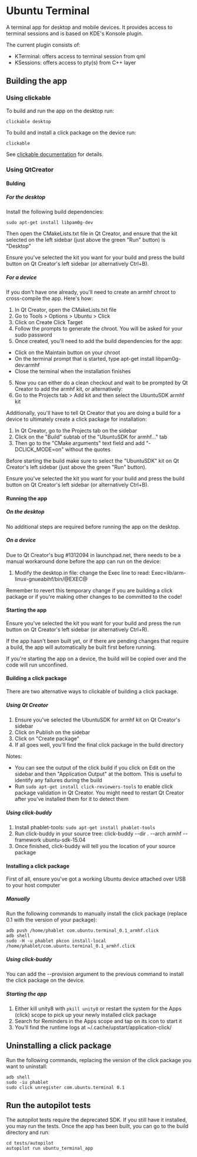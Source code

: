 # Ubuntu Terminal

A terminal app for desktop and mobile devices. It provides access to terminal
sessions and is based on KDE's Konsole plugin.

The current plugin consists of:
- KTerminal: offers access to terminal session from qml
- KSessions: offers access to pty(s) from C++ layer

## Building the app

### Using clickable
To build and run the app on the desktop run:

```
clickable desktop
```
To build and install a click package on the device run:

```
clickable
```

See [clickable documentation](http://clickable.bhdouglass.com/en/latest/) for details.

### Using QtCreator

#### Bulding

##### For the desktop

Install the following build dependencies:

    sudo apt-get install libpam0g-dev

Then open the CMakeLists.txt file in Qt Creator, and ensure that the kit
selected on the left sidebar (just above the green "Run" button) is "Desktop"

Ensure you've selected the kit you want for your build and press the build
button on Qt Creator's left sidebar (or alternatively Ctrl+B).

##### For a device

If you don't have one already, you'll need to create an armhf chroot to
cross-compile the app. Here's how:

1. In Qt Creator, open the CMakeLists.txt file
2. Go to Tools > Options > Ubuntu > Click
2. Click on Create Click Target
3. Follow the prompts to generate the chroot. You will be asked for your sudo
   password
4. Once created, you'll need to add the build dependencies for the app:
  - Click on the Maintain button on your chroot
  - On the terminal prompt that is started, type
    apt-get install libpam0g-dev:armhf
  - Close the terminal when the installation finishes
5. Now you can either do a clean checkout and wait to be prompted by Qt Creator
   to add the armhf kit, or alternatively:
6. Go to the Projects tab > Add kit and then select the UbuntuSDK armhf kit

Additionally, you'll have to tell Qt Creator that you are doing a build for a
device to ultimately create a click package for installation:

1. In Qt Creator, go to the Projects tab on the sidebar
2. Click on the "Build" subtab of the "UbuntuSDK for armhf..." tab
3. Then go to the "CMake arguments" text field and add "-DCLICK_MODE=on"
   without the quotes

Before starting the build make sure to select the "UbuntuSDK" kit on Qt
Creator's left sidebar (just above the green "Run" button).

Ensure you've selected the kit you want for your build and press the build
button on Qt Creator's left sidebar (or alternatively Ctrl+B).

#### Running the app

##### On the desktop

No additional steps are required before running the app on the desktop.

##### On a device

Due to Qt Creator's bug #1312094 in launchpad.net, there needs to be a manual
workaround done before the app can run on the device:

1. Modify the desktop.in file: change the Exec line to read:
   Exec=lib/arm-linux-gnueabihf/bin/@EXEC@

Remember to revert this temporary change if you are building a click package or
if you're making other changes to be committed to the code!

#### Starting the app

Ensure you've selected the kit you want for your build and press the run
button on Qt Creator's left sidebar (or alternatively Ctrl+R).

If the app hasn't been built yet, or if there are pending changes that require
a build, the app will automatically be built first before running.

If you're starting the app on a device, the build will be copied over and the
code will run unconfined.

#### Building a click package

There are two alternative ways to clickable of building a click package.

##### Using Qt Creator

1. Ensure you've selected the UbuntuSDK for armhf kit on Qt Creator's sidebar
2. Click on Publish on the sidebar
3. Click on "Create package"
4. If all goes well, you'll find the final click package in the build directory

Notes:
- You can see the output of the click build if you click on Edit on the sidebar
  and then "Application Output" at the bottom. This is useful to identify any
  failures during the build
- Run `sudo apt-get install click-reviewers-tools` to enable click package
  validation in Qt Creator. You might need to restart Qt Creator after you've
  installed them for it to detect them

##### Using click-buddy

1. Install phablet-tools: `sudo apt-get install phablet-tools`
2. Run click-buddy in your source tree:
   click-buddy --dir . --arch armhf --framework ubuntu-sdk-15.04
3. Once finished, click-buddy will tell you the location of your source package

#### Installing a click package

First of all, ensure you've got a working Ubuntu device attached over USB to
your host computer

##### Manually

Run the following commands to manually install the click package (replace 0.1
with the version of your package):

    adb push /home/phablet com.ubuntu.terminal_0.1_armhf.click
    adb shell
    sudo -H -u phablet pkcon install-local /home/phablet/com.ubuntu.terminal_0.1_armhf.click

##### Using click-buddy

You can add the --provision argument to the previous command to install the
click package on the device.

##### Starting the app

1. Either kill unity8 with `pkill unity8` or restart the system for the Apps
   (click) scope to pick up your newly installed click package
2. Search for Reminders in the Apps scope and tap on its icon to start it
3. You'll find the runtime logs at ~/.cache/upstart/application-click/

## Uninstalling a click package

Run the following commands, replacing the version of the click package you want
to uninstall:

    adb shell
    sudo -iu phablet
    sudo click unregister com.ubuntu.terminal 0.1

## Run the autopilot tests

The autopilot tests require the deprecated SDK. If you still have it installed,
you may run the tests.
Once the app has been built, you can go to the build directory and run:

    cd tests/autopilot
    autopilot run ubuntu_terminal_app
